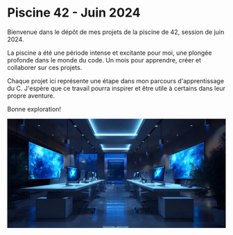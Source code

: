 # Piscine 42 - Juin 2024

Bienvenue dans le dépôt de mes projets de la piscine de 42, session de juin 2024.

La piscine a été une période intense et excitante pour moi, une plongée profonde dans le monde du code. Un mois pour apprendre, créer et collaborer sur ces projets.

Chaque projet ici représente une étape dans mon parcours d'apprentissage du C. J'espère que ce travail pourra inspirer et être utile à certains dans leur propre aventure.

Bonne exploration!

![Bannière Piscine 42](./img/banner.jpg)
